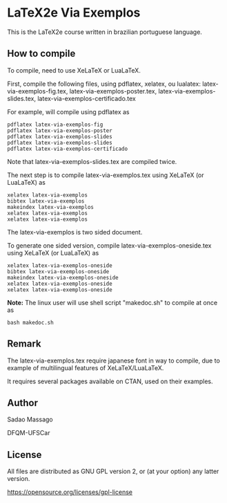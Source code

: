 LaTeX2e Via Exemplos
====================

This is the LaTeX2e course written in brazilian portuguese
language.

How to compile
--------------
To compile, need to use XeLaTeX or LuaLaTeX.

First, compile the following files, using pdflatex, xelatex, ou lualatex:
latex-via-exemplos-fig.tex,
latex-via-exemplos-poster.tex,
latex-via-exemplos-slides.tex,
latex-via-exemplos-certificado.tex

For example, will compile using pdflatex as

    pdflatex latex-via-exemplos-fig
    pdflatex latex-via-exemplos-poster
    pdflatex latex-via-exemplos-slides
    pdflatex latex-via-exemplos-slides
    pdflatex latex-via-exemplos-certificado

Note that latex-via-exemplos-slides.tex are compiled twice.    

The next step is to compile latex-via-exemplos.tex 
using XeLaTeX (or LuaLaTeX) as

    xelatex latex-via-exemplos
    bibtex latex-via-exemplos
    makeindex latex-via-exemplos
    xelatex latex-via-exemplos
    xelatex latex-via-exemplos

The latex-via-exemplos is two sided document.

To generate one sided version, compile latex-via-exemplos-oneside.tex
using XeLaTeX (or LuaLaTeX) as

    xelatex latex-via-exemplos-oneside
    bibtex latex-via-exemplos-oneside
    makeindex latex-via-exemplos-oneside
    xelatex latex-via-exemplos-oneside
    xelatex latex-via-exemplos-oneside

**Note:** 
The linux user will use shell script "makedoc.sh" to compile at once as

    bash makedoc.sh
    
Remark
------
The latex-via-exemplos.tex require japanese font in way to compile,
due to example of multilingual features of XeLaTeX/LuaLaTeX.

It requires several packages available on CTAN, used on their examples.

Author
------
Sadao Massago

DFQM-UFSCar

License
-------
All files are distributed as GNU GPL version 2, or (at your option)
any latter version.

https://opensource.org/licenses/gpl-license
